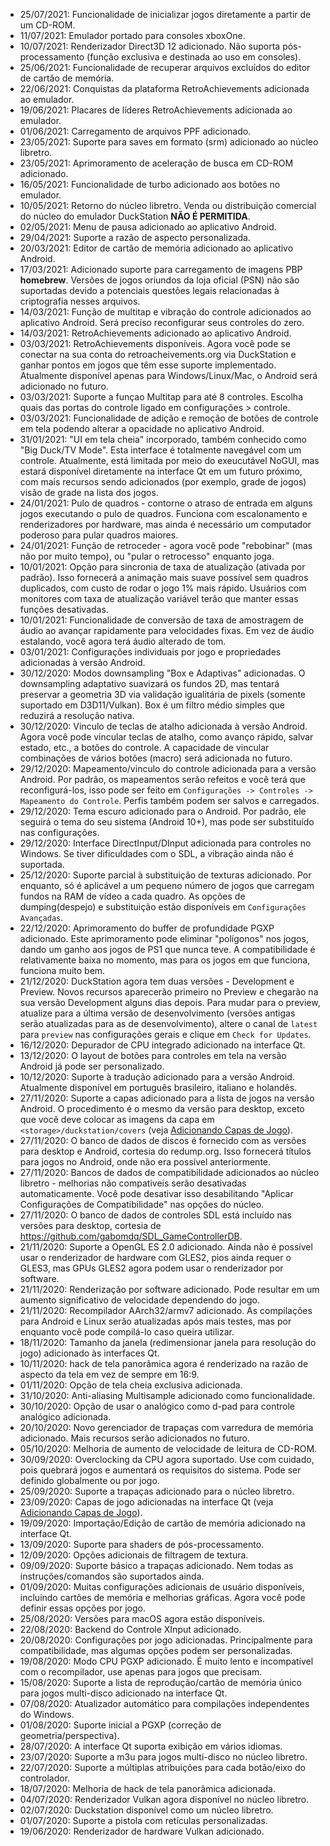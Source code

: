 - 25/07/2021: Funcionalidade de inicializar jogos diretamente a partir de um CD-ROM.
- 11/07/2021: Emulador portado para consoles xboxOne.
- 10/07/2021: Renderizador Direct3D 12 adicionado. Não suporta pós-processamento (função exclusiva e destinada ao uso em consoles).
- 25/06/2021: Funcionalidade de recuperar arquivos excluídos do editor de cartão de memória.
- 22/06/2021: Conquistas da plataforma RetroAchievements adicionada ao emulador.
- 19/06/2021: Placares de líderes RetroAchievements adicionada ao emulador.
- 01/06/2021: Carregamento de arquivos PPF adicionado.
- 23/05/2021: Suporte para saves em formato (srm) adicionado ao núcleo libretro.
- 23/05/2021: Aprimoramento de aceleração de busca em CD-ROM adicionado.
- 16/05/2021: Funcionalidade de turbo adicionado aos botões no emulador.
- 10/05/2021: Retorno do núcleo libretro. Venda ou distribuição comercial do núcleo do emulador DuckStation **NÃO É PERMITIDA**.
- 02/05/2021: Menu de pausa adicionado ao aplicativo Android.
- 29/04/2021: Suporte a razão de aspecto personalizada.
- 20/03/2021: Editor de cartão de memória adicionado ao aplicativo Android.
- 17/03/2021: Adicionado suporte para carregamento de imagens PBP **homebrew**. Versões de jogos oriundos da loja oficial (PSN) não são suportadas devido a potenciais questões legais relacionadas à criptografia nesses arquivos.
- 14/03/2021: Função de multitap e vibração do controle adicionados ao aplicativo Android. Será preciso reconfigurar seus controles do zero.
- 14/03/2021: RetroAchievements adicionado ao aplicativo Android.
- 03/03/2021: RetroAchievements disponíveis. Agora você pode se conectar na sua conta do retroacheivements.org via DuckStation e ganhar pontos em jogos que têm esse suporte implementado. Atualmente disponível apenas para Windows/Linux/Mac, o Android será adicionado no futuro.
- 03/03/2021: Suporte a funçao Multitap para até 8 controles. Escolha quais das portas do controle ligado em configurações > controle.
- 03/03/2021: Funcionalidade de adição e remoção de botões de controle em tela podendo alterar a opacidade no aplicativo Android.
- 31/01/2021: "UI em tela cheia" incorporado, também conhecido como "Big Duck/TV Mode". Esta interface é totalmente navegável com um controle. Atualmente, está limitada por meio do exeucutável NoGUI, mas estará disponível diretamente na interface Qt em um futuro próximo, com mais recursos sendo adicionados (por exemplo, grade de jogos) visão de grade na lista dos jogos.
- 24/01/2021: Pulo de quadros - contorne o atraso de entrada em alguns jogos executando o pulo de quadros. Funciona com escalonamento e renderizadores por hardware, mas ainda é necessário um computador poderoso para pular quadros maiores.
- 24/01/2021: Função de retroceder - agora você pode "rebobinar" (mas não por muito tempo), ou "pular o retrocesso" enquanto joga.
- 10/01/2021: Opção para sincronia de taxa de atualização (ativada por padrão). Isso fornecerá a animação mais suave possível sem quadros duplicados, com custo de rodar o jogo 1% mais rápido. Usuários com monitores com taxa de atualização variável terão que manter essas funções desativadas.
- 10/01/2021: Funcionalidade de conversão de taxa de amostragem de áudio ao avançar rapidamente para velocidades fixas. Em vez de áudio estalando, você agora terá áudio alterado de tom.
- 03/01/2021: Configurações individuais por jogo e propriedades adicionadas à versão Android.
- 30/12/2020: Modos downsampling "Box e Adaptivas" adicionadas. O downsampling adaptativo suavizará os fundos 2D, mas tentará preservar a geometria 3D via validação igualitária de pixels (somente suportado em D3D11/Vulkan). Box é um filtro médio simples que reduzirá a resolução nativa.
- 30/12/2020: Vinculo de teclas de atalho adicionada à versão Android. Agora você pode vincular teclas de atalho, como avanço rápido, salvar estado, etc., a botões do controle. A capacidade de vincular combinações de vários botões (macro) será adicionada no futuro.
- 29/12/2020: Mapeamento/vinculo do controle adicionada para a versão Android. Por padrão, os mapeamentos serão refeitos e você terá que reconfigurá-los, isso pode ser feito em `Configurações -> Controles -> Mapeamento do Controle`. Perfis também podem ser salvos e carregados.
- 29/12/2020: Tema escuro adicionado para o Android. Por padrão, ele seguirá o tema do seu sistema (Android 10+), mas pode ser substituído nas configurações.
- 29/12/2020: Interface DirectInput/DInput adicionada para controles no Windows. Se tiver dificuldades com o SDL, a vibração ainda não é suportada.
- 25/12/2020: Suporte parcial à substituição de texturas adicionado. Por enquanto, só é aplicável a um pequeno número de jogos que carregam fundos na RAM de vídeo a cada quadro. As opções de dumping(despejo) e substituição estão disponíveis em `Configurações Avançadas`.
- 22/12/2020: Aprimoramento do buffer de profundidade PGXP adicionado. Este aprimoramento pode eliminar "polígonos" nos jogos, dando um ganho aos jogos de PS1 que nunca teve. A compatibilidade é relativamente baixa no momento, mas para os jogos em que funciona, funciona muito bem.
- 21/12/2020: DuckStation agora tem duas versões - Development e Preview. Novos recursos aparecerão primeiro no Preview e chegarão na sua versão Development alguns dias depois. Para mudar para o preview, atualize para a última versão de desenvolvimento (versões antigas serão atualizadas para as de desenvolvimento), altere o canal de `latest` para `preview` nas configurações gerais e clique em `Check for Updates`.
- 16/12/2020: Depurador de CPU integrado adicionado na interface Qt.
- 13/12/2020: O layout de botões para controles em tela na versão Android já pode ser personalizado.
- 10/12/2020: Suporte à tradução adicionado para a versão Android. Atualmente disponível em português brasileiro, italiano e holandês.
- 27/11/2020: Suporte a capas adicionado para a lista de jogos na versão Android. O procedimento é o mesmo da versão para desktop, exceto que você deve colocar as imagens da capa em `<storage>/duckstation/covers` (veja [Adicionando Capas de Jogo](https://github.com/stenzek/duckstation/wiki/Adding-Game-Covers)).
- 27/11/2020: O banco de dados de discos é fornecido com as versões para desktop e Android, cortesia do redump.org. Isso fornecerá títulos para jogos no Android, onde não era possível anteriormente.
- 27/11/2020: Bancos de dados de compatibilidade adicionados ao núcleo libretro - melhorias não compativeis serão desativadas automaticamente. Você pode desativar isso desabilitando "Aplicar Configurações de Compatibilidade" nas opções do núcleo.
- 27/11/2020: O banco de dados de controles SDL está incluído nas versões para desktop, cortesia de https://github.com/gabomdq/SDL_GameControllerDB.
- 21/11/2020: Suporte a OpenGL ES 2.0 adicionado. Ainda não é possível usar o renderizador de hardware com GLES2, pios ainda requer o GLES3, mas GPUs GLES2 agora podem usar o renderizador por software.
- 21/11/2020: Renderização por software adicionado. Pode resultar em um aumento significativo de velocidade dependendo do jogo.
- 21/11/2020: Recompilador AArch32/armv7 adicionado. As compilações para Android e Linux serão atualizadas após mais testes, mas por enquanto você pode compilá-lo caso queira utilizar.
- 18/11/2020: Tamanho da janela (redimensionar janela para resolução do jogo) adicionado às interfaces Qt.
- 10/11/2020: hack de tela panorâmica agora é renderizado na razão de aspecto da tela em vez de sempre em 16:9.
- 01/11/2020: Opção de tela cheia exclusiva adicionada.
- 31/10/2020: Anti-aliasing Multisample adicionado como funcionalidade.
- 30/10/2020: Opção de usar o analógico como d-pad para controle analógico adicionada.
- 20/10/2020: Novo gerenciador de trapaças com varredura de memória adicionado. Mais recursos serão adicionados no futuro.
- 05/10/2020: Melhoria de aumento de velocidade de leitura de CD-ROM.
- 30/09/2020: Overclocking da CPU agora suportado. Use com cuidado, pois quebrará jogos e aumentará os requisitos do sistema. Pode ser definido globalmente ou por jogo.
- 25/09/2020: Suporte a trapaças adicionado para o núcleo libretro.
- 23/09/2020: Capas de jogo adicionadas na interface Qt (veja [Adicionando Capas de Jogo](https://github.com/stenzek/duckstation/wiki/Adding-Game-Covers)).
- 19/09/2020: Importação/Edição de cartão de memória adicionado na interface Qt.
- 13/09/2020: Suporte para shaders de pós-processamento.
- 12/09/2020: Opções adicionais de filtragem de textura.
- 09/09/2020: Suporte básico a trapaças adicionado. Nem todas as instruções/comandos são suportados ainda.
- 01/09/2020: Muitas configurações adicionais de usuário disponíveis, incluindo cartões de memória e melhorias gráficas. Agora você pode definir essas opções por jogo.
- 25/08/2020: Versões para macOS agora estão disponíveis.
- 22/08/2020: Backend do Controle XInput adicionado.
- 20/08/2020: Configurações por jogo adicionadas. Principalmente para compatibilidade, mas algumas opções podem ser personalizadas.
- 19/08/2020: Modo CPU PGXP adicionado. É muito lento e incompatível com o recompilador, use apenas para jogos que precisam.
- 15/08/2020: Suporte a lista de reprodução/cartão de memória único para jogos multi-disco adicionado na interface Qt.
- 07/08/2020: Atualizador automático para compilações independentes do Windows.
- 01/08/2020: Suporte inicial a PGXP (correção de geometria/perspectiva).
- 28/07/2020: A interface Qt suporta exibição em vários idiomas.
- 23/07/2020: Suporte a m3u para jogos multi-disco no núcleo libretro.
- 22/07/2020: Suporte a múltiplas atribuições para cada botão/eixo do controlador.
- 18/07/2020: Melhoria de hack de tela panorâmica adicionada.
- 04/07/2020: Renderizador Vulkan agora disponível no núcleo libretro.
- 02/07/2020: Duckstation disponível como um núcleo libretro.
- 01/07/2020: Suporte a pistola com retículas personalizadas.
- 19/06/2020: Renderizador de hardware Vulkan adicionado.